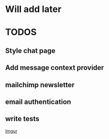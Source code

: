 # Will add later

# TODOS

## Style chat page

## Add message context provider

## mailchimp newsletter

## email authentication

## write tests

[Imgur](https://imgur.com/3RYaYy0)
